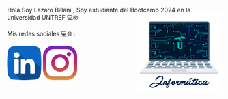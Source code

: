 Hola Soy Lazaro Billani , Soy estudiante del Bootcamp 2024 en la universidad UNTREF 💻🤓<img align='right' src='giphy.gif'
 width='200'>


Mis redes sociales 💻🌐 :
 
  <a href="https://www.linkedin.com/in/lazaro-billani/">
  <img width="80" heigth="80" src="linkedin.png"></a>
 <a href="https://www.instagram.com/lazarobillani/">
  <img width="80" heigth="80" src="instagram.png"></a>

